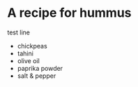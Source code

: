 
# A recipe for hummus 

test line



- chickpeas 
- tahini
- olive oil
- paprika powder
- salt & pepper
